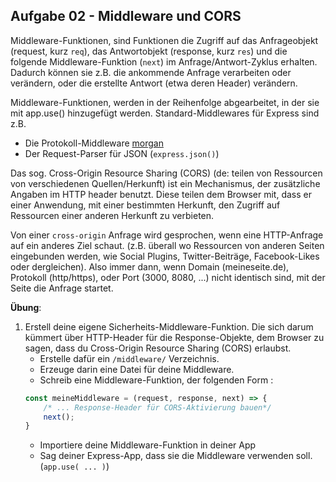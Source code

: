 ## Aufgabe 02 - Middleware und CORS

Middleware-Funktionen, sind Funktionen die Zugriff auf das Anfrageobjekt (request, kurz `req`), das Antwortobjekt (response, kurz `res`) und die folgende Middleware-Funktion (`next`) im Anfrage/Antwort-Zyklus erhalten. Dadurch können sie z.B. die ankommende Anfrage verarbeiten oder verändern, oder die erstellte Antwort (etwa deren Header) verändern.

Middleware-Funktionen, werden in der Reihenfolge abgearbeitet, in der sie mit app.use() hinzugefügt werden. Standard-Middlewares für Express sind z.B.
* Die Protokoll-Middleware [morgan](http://expressjs.com/en/resources/middleware/morgan.html)
* Der Request-Parser für JSON (`express.json()`)

Das sog. Cross-Origin Resource Sharing (CORS) (de: teilen von Ressourcen von verschiedenen Quellen/Herkunft) ist ein Mechanismus, der zusätzliche Angaben im HTTP header benutzt. Diese teilen dem Browser mit, dass er einer Anwendung, mit einer bestimmten Herkunft, den Zugriff auf Ressourcen einer anderen Herkunft zu verbieten.

Von einer `cross-origin` Anfrage wird gesprochen, wenn eine HTTP-Anfrage auf ein anderes Ziel schaut. (z.B. überall wo Ressourcen von anderen Seiten eingebunden werden, wie Social Plugins, Twitter-Beiträge, Facebook-Likes oder dergleichen). Also immer dann, wenn Domain (meineseite.de), Protokoll (http/https), oder Port (3000, 8080, ...) nicht identisch sind, mit der Seite die Anfrage startet.

**Übung**:
1. Erstell deine eigene Sicherheits-Middleware-Funktion. Die sich darum kümmert über HTTP-Header für die Response-Objekte, dem Browser zu sagen, dass du Cross-Origin Resource Sharing (CORS) erlaubst.
    * Erstelle dafür ein `/middleware/` Verzeichnis. 
    * Erzeuge darin eine Datei für deine Middleware.
    * Schreib eine Middleware-Funktion, der folgenden Form :
    ```javascript
    const meineMiddleware = (request, response, next) => {
        /* ... Response-Header für CORS-Aktivierung bauen*/ 
        next();
    }
    ```
    * Importiere deine Middleware-Funktion in deiner App
    * Sag deiner Express-App, dass sie die Middleware verwenden soll. (`app.use( ... )`)